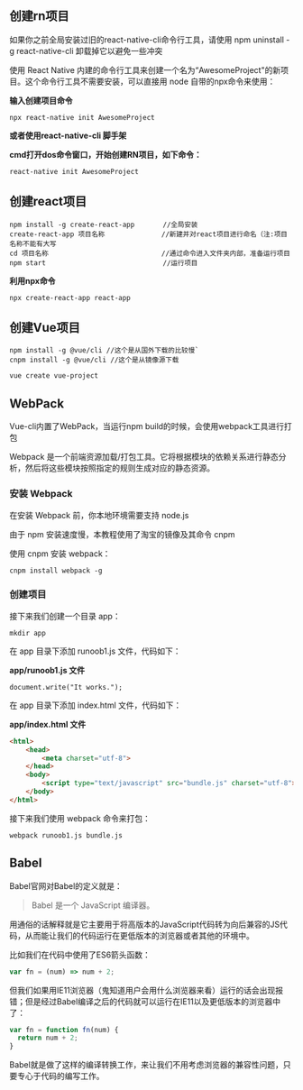 ## 创建rn项目

如果你之前全局安装过旧的react-native-cli命令行工具，请使用 npm uninstall -g react-native-cli 卸载掉它以避免一些冲突

使用 React Native 内建的命令行工具来创建一个名为“AwesomeProject"的新项目。这个命令行工具不需要安装，可以直接用 node 自带的npx命令来使用：

**输入创建项目命令**

```shell
npx react-native init AwesomeProject
```

**或者使用react-native-cli 脚手架**

**cmd打开dos命令窗口，开始创建RN项目，如下命令：**

```shell
react-native init AwesomeProject
```

## 创建react项目

```shell
npm install -g create-react-app       //全局安装
create-react-app 项目名称              //新建并对react项目进行命名（注:项目名称不能有大写
cd 项目名称                            //通过命令进入文件夹内部，准备运行项目
npm start                             //运行项目
```

**利用npx命令**

```shell
npx create-react-app react-app
```

## 创建Vue项目

```shell
npm install -g @vue/cli //这个是从国外下载的比较慢`
cnpm install -g @vue/cli //这个是从镜像源下载

vue create vue-project
```

## WebPack

Vue-cli内置了WebPack，当运行npm build的时候，会使用webpack工具进行打包

Webpack 是一个前端资源加载/打包工具。它将根据模块的依赖关系进行静态分析，然后将这些模块按照指定的规则生成对应的静态资源。

### 安装 Webpack

在安装 Webpack 前，你本地环境需要支持 node.js

由于 npm 安装速度慢，本教程使用了淘宝的镜像及其命令 cnpm

使用 cnpm 安装 webpack：

`cnpm install webpack -g`

### 创建项目

接下来我们创建一个目录 app：

`mkdir app`

在 app 目录下添加 runoob1.js 文件，代码如下：

**app/runoob1.js 文件**

`document.write("It works.");`

在 app 目录下添加 index.html 文件，代码如下：

**app/index.html 文件**
```html		
<html>
    <head>
        <meta charset="utf-8">
    </head>
    <body>
        <script type="text/javascript" src="bundle.js" charset="utf-8"></script>
    </body>
</html>
```
接下来我们使用 webpack 命令来打包：

`webpack runoob1.js bundle.js`

## Babel

Babel官网对Babel的定义就是：

> Babel 是一个 JavaScript 编译器。

用通俗的话解释就是它主要用于将高版本的JavaScript代码转为向后兼容的JS代码，从而能让我们的代码运行在更低版本的浏览器或者其他的环境中。

比如我们在代码中使用了ES6箭头函数：

```js
var fn = (num) => num + 2;
```

但我们如果用IE11浏览器（鬼知道用户会用什么浏览器来看）运行的话会出现报错；但是经过Babel编译之后的代码就可以运行在IE11以及更低版本的浏览器中了：

```js
var fn = function fn(num) {
  return num + 2;
}
```

Babel就是做了这样的编译转换工作，来让我们不用考虑浏览器的兼容性问题，只要专心于代码的编写工作。